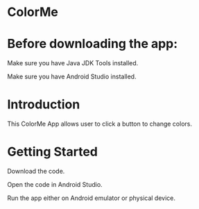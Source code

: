 # ColorMe

# Before downloading the app:

Make sure you have Java JDK Tools installed. 

Make sure you have Android Studio installed.

# Introduction

This ColorMe App allows user to click a button to change colors.

# Getting Started

Download the code.

Open the code in Android Studio.

Run the app either on Android emulator or physical device.
